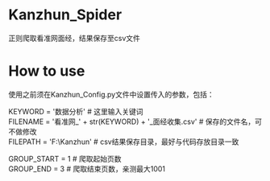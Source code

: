 # Kanzhun_Spider
正则爬取看准网面经，结果保存至csv文件

# How to use
使用之前须在Kanzhun_Config.py文件中设置传入的参数，包括：

KEYWORD = '数据分析' # 这里输入关键词  
FILENAME = '看准网_' + str(KEYWORD) + '_面经收集.csv' # 保存的文件名，可不做修改  
FILEPATH = 'F:\Kanzhun' # csv结果保存目录，最好与代码存放目录一致  

GROUP_START = 1 # 爬取起始页数  
GROUP_END = 3 # 爬取结束页数，亲测最大1001


